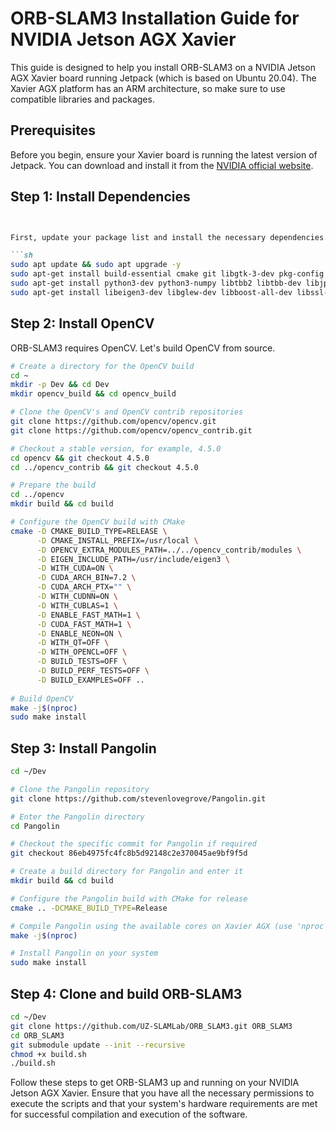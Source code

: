 # ORB-SLAM3 Installation Guide for NVIDIA Jetson AGX Xavier

This guide is designed to help you install ORB-SLAM3 on a NVIDIA Jetson AGX Xavier board running Jetpack (which is based on Ubuntu 20.04). The Xavier AGX platform has an ARM architecture, so make sure to use compatible libraries and packages.
## Prerequisites

Before you begin, ensure your Xavier board is running the latest version of Jetpack. You can download and install it from the [NVIDIA official website](https://developer.nvidia.com/embedded/jetpack).

## Step 1: Install Dependencies

```markdown


First, update your package list and install the necessary dependencies.

```sh
sudo apt update && sudo apt upgrade -y
sudo apt-get install build-essential cmake git libgtk-3-dev pkg-config libavcodec-dev libavformat-dev libswscale-dev
sudo apt-get install python3-dev python3-numpy libtbb2 libtbb-dev libjpeg-dev libpng-dev libtiff-dev libdc1394-22-dev
sudo apt-get install libeigen3-dev libglew-dev libboost-all-dev libssl-dev
```

## Step 2: Install OpenCV

ORB-SLAM3 requires OpenCV. Let's build OpenCV from source.

```sh
# Create a directory for the OpenCV build
cd ~
mkdir -p Dev && cd Dev
mkdir opencv_build && cd opencv_build

# Clone the OpenCV's and OpenCV contrib repositories
git clone https://github.com/opencv/opencv.git
git clone https://github.com/opencv/opencv_contrib.git

# Checkout a stable version, for example, 4.5.0
cd opencv && git checkout 4.5.0
cd ../opencv_contrib && git checkout 4.5.0

# Prepare the build
cd ../opencv
mkdir build && cd build

# Configure the OpenCV build with CMake
cmake -D CMAKE_BUILD_TYPE=RELEASE \
      -D CMAKE_INSTALL_PREFIX=/usr/local \
      -D OPENCV_EXTRA_MODULES_PATH=../../opencv_contrib/modules \
      -D EIGEN_INCLUDE_PATH=/usr/include/eigen3 \
      -D WITH_CUDA=ON \
      -D CUDA_ARCH_BIN=7.2 \
      -D CUDA_ARCH_PTX="" \
      -D WITH_CUDNN=ON \
      -D WITH_CUBLAS=1 \
      -D ENABLE_FAST_MATH=1 \
      -D CUDA_FAST_MATH=1 \
      -D ENABLE_NEON=ON \
      -D WITH_QT=OFF \
      -D WITH_OPENCL=OFF \
      -D BUILD_TESTS=OFF \
      -D BUILD_PERF_TESTS=OFF \
      -D BUILD_EXAMPLES=OFF ..
      
# Build OpenCV
make -j$(nproc)
sudo make install
```

## Step 3: Install Pangolin

```sh
cd ~/Dev

# Clone the Pangolin repository
git clone https://github.com/stevenlovegrove/Pangolin.git

# Enter the Pangolin directory
cd Pangolin

# Checkout the specific commit for Pangolin if required
git checkout 86eb4975fc4fc8b5d92148c2e370045ae9bf9f5d

# Create a build directory for Pangolin and enter it
mkdir build && cd build

# Configure the Pangolin build with CMake for release
cmake .. -DCMAKE_BUILD_TYPE=Release

# Compile Pangolin using the available cores on Xavier AGX (use 'nproc' to determine and use all available cores)
make -j$(nproc)

# Install Pangolin on your system
sudo make install
```

## Step 4: Clone and build ORB-SLAM3

```sh
cd ~/Dev
git clone https://github.com/UZ-SLAMLab/ORB_SLAM3.git ORB_SLAM3
cd ORB_SLAM3
git submodule update --init --recursive
chmod +x build.sh
./build.sh
```

Follow these steps to get ORB-SLAM3 up and running on your NVIDIA Jetson AGX Xavier. Ensure that you have all the necessary permissions to execute the scripts and that your system's hardware requirements are met for successful compilation and execution of the software.
```
